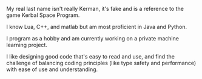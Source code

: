 My real last name isn't really Kerman, it's fake and is a reference to the game Kerbal Space Program.

I know Lua, C++, and matlab but am most proficient in Java and Python.

I program as a hobby and am currently working on a private machine learning project.

I like designing good code that's easy to read and use, and find the challenge of balancing coding principles (like type safety and performance) with ease of use and understanding.


<!--
**Devan-Kerman/Devan-Kerman** is a ✨ _special_ ✨ repository because its `README.md` (this file) appears on your GitHub profile.

Here are some ideas to get you started:

- 🔭 I’m currently working on ...
- 🌱 I’m currently learning ...
- 👯 I’m looking to collaborate on ...
- 🤔 I’m looking for help with ...
- 💬 Ask me about ...
- 📫 How to reach me: ...
- 😄 Pronouns: ...
- ⚡ Fun fact: ...
-->
